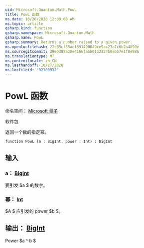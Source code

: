 ```yaml
---
uid: Microsoft.Quantum.Math.PowL
title: PowL 函数
ms.date: 10/26/2020 12:00:00 AM
ms.topic: article
qsharp.kind: function
qsharp.namespace: Microsoft.Quantum.Math
qsharp.name: PowL
qsharp.summary: Returns a number raised to a given power.
ms.openlocfilehash: 22c05cf85acf691490049ce9ac27a7c6b2a4899e
ms.sourcegitcommit: 29e0d88a30e4166fa580132124b0eb57e1f0e986
ms.translationtype: MT
ms.contentlocale: zh-CN
ms.lasthandoff: 10/27/2020
ms.locfileid: "92700932"
---
```

# <a name="powl-function"></a>PowL 函数

命名空间： [Microsoft 量子](xref:Microsoft.Quantum.Math)

软件包 [](https://nuget.org/packages/)


返回一个数的指定幂。

```qsharp
function PowL (a : BigInt, power : Int) : BigInt
```


## <a name="input"></a>输入

### <a name="a--bigint"></a>a： [BigInt](xref:microsoft.quantum.lang-ref.bigint)

要引发 $a $ 的数字。


### <a name="power--int"></a>幂： [Int](xref:microsoft.quantum.lang-ref.int)

$A $ 应引发的 power $b $。



## <a name="output--bigint"></a>输出： [BigInt](xref:microsoft.quantum.lang-ref.bigint)

Power $a ^ b $